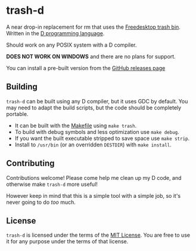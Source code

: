 # trash-d
A near drop-in replacement for rm that uses the
[Freedesktop trash bin](https://specifications.freedesktop.org/trash-spec/trashspec-latest.html).
Written in the [D programming language](https://dlang.org/).

Should work on any POSIX system with a D compiler.

**DOES NOT WORK ON WINDOWS** and there are no plans for support.

You can install a pre-built version from the
[GitHub releases page](https://github.com/rushsteve1/trash-d/releases)

## Building

`trash-d` can be built using any D compiler, but it uses GDC by default.
You may need to adapt the build scripts, but the code should be completely
portable.

- It can be built with the [Makefile](./Makefile) using `make trash`.
- To build with debug symbols and less optimization use `make debug`.
- If you want the built executable stripped to save space use `make strip`.
- Install to `/usr/bin` (or an overridden `DESTDIR`) with `make install`.

## Contributing

Contributions welcome! Please come help me clean up my D code, and otherwise
make `trash-d` more useful!

However keep in mind that this is a simple tool with a simple job, so it's never
going to do *too* much.

## License

`trash-d` is licensed under the terms of the [MIT License](./LICENSE).
You are free to use it for any purpose under the terms of that license.

